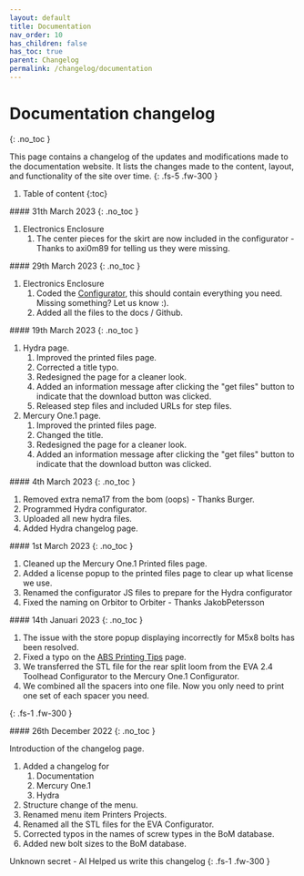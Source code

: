 ```yaml
---
layout: default
title: Documentation
nav_order: 10
has_children: false
has_toc: true
parent: Changelog
permalink: /changelog/documentation
---
```



# Documentation changelog
{: .no_toc }

This page contains a changelog of the updates and modifications made to the documentation website. It lists the changes made to the content, layout, and functionality of the site over time.
{: .fs-5 .fw-300 }

1. Table of content
{:toc}

<div class="code-example" markdown="1">
#### 31th March 2023
{: .no_toc }

1. Electronics Enclosure
   1. The center pieces for the skirt are now included in the configurator - Thanks to axi0m89 for telling us they were missing.
</div>

<div class="code-example" markdown="1">
#### 29th March 2023
{: .no_toc }

1. Electronics Enclosure
   1. Coded the [Configurator](../manual/build/electronics_enclosure/printed_files), this should contain everything you need. Missing something? Let us know :).
   2. Added all the files to the docs / Github.
</div>

<div class="code-example" markdown="1">
#### 19th March 2023
{: .no_toc }

1. Hydra page.
   1. Improved the printed files page.
   2. Corrected a title typo.
   3. Redesigned the page for a cleaner look.
   4. Added an information message after clicking the "get files" button to indicate that the download button was clicked.
   5. Released step files and included URLs for step files.
2. Mercury One.1 page.
   1. Improved the printed files page.
   2. Changed the title.
   3. Redesigned the page for a cleaner look.
   4. Added an information message after clicking the "get files" button to indicate that the download button was clicked.

</div>

<div class="code-example" markdown="1">
#### 4th March 2023
{: .no_toc }

1. Removed extra nema17 from the bom (oops) - Thanks Burger.
2. Programmed Hydra configurator.
3. Uploaded all new hydra files.
4. Added Hydra changelog page.

</div>

<div class="code-example" markdown="1">
#### 1st March 2023
{: .no_toc }

1. Cleaned up the Mercury One.1 Printed files page.
2. Added a license popup to the printed files page to clear up what license we use.
3. Renamed the configurator JS files to prepare for the Hydra configurator
4. Fixed the naming on Orbitor to Orbiter - Thanks JakobPetersson

</div>

<div class="code-example" markdown="1">
#### 14th Januari 2023
{: .no_toc }

1. The issue with the store popup displaying incorrectly for M5x8 bolts has been resolved.
2. Fixed a typo on the [ABS Printing Tips](manual/print/abs) page.
3. We transferred the STL file for the rear split loom from the EVA 2.4 Toolhead Configurator to the Mercury One.1 Configurator.
4. We combined all the spacers into one file. Now you only need to print one set of each spacer you need.


{: .fs-1 .fw-300 }
</div>

<div class="code-example" markdown="1">
#### 26th December 2022
{: .no_toc }

Introduction of the changelog page.
1. Added a changelog for
   1. Documentation
   2. Mercury One.1
   3. Hydra
2. Structure change of the menu.
3. Renamed menu item Printers <i class="bi bi-arrow-right"></i> Projects.
4. Renamed all the STL files for the EVA Configurator.
5. Corrected typos in the names of screw types in the BoM database.
6. Added new bolt sizes to the BoM database.

Unknown secret - AI Helped us write this changelog
{: .fs-1 .fw-300 }
</div>